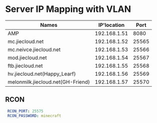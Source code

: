 # Server IP Mapping with VLAN
|Names   	                        |IP'location 	    |Port 	        |
|-----------------------------------|-------------------|---------------|
|AMP                                |192.168.1.51	    |8080    		|
|mc.jiecloud.net                    |192.168.1.52       |25565   		|
|mc.neivce.jiecloud.net             |192.168.1.53 	    |25566 		    |
|mod.jiecloud.net                   |192.168.1.54 	    |25567 			|
|ftb.jiecloud.net                   |192.168.1.55 	    |25568			|
|hv.jiecloud.net(Happy_Learf)	    |192.168.1.56 		|25569			|
|melonmilk.jiecloud.net(GH-Friend)  |192.168.1.57 		|25570 			|

## RCON
```yml
 RCON_PORT: 25575
 RCON_PASSWORD: minecraft
```